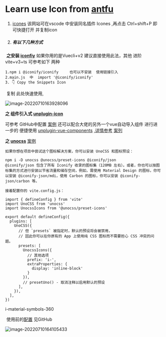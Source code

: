 # Learn use Icon from [antfu](https://github.com/antfu)
1. [icones](https://icones.js.org/collection/all)    该网站可在vscode 中安装同名插件   Icones  ,再点击 Ctrl+shift+P 即可快捷打开  并复制icon    

2. ##### 有以下几种方式   

​        **之安装 [iconfiy](https://www.npmjs.com/package/@iconify/iconify )**   如果你用的是Vuecli+v2 建议直接使用此法，其他 进阶 vite+v3+ts  可参考如下 两种

```
1.npm i @iconify/iconify     也可以不安装  使用链接引入
2.main.js  中  import '@iconify/iconify'
3. 👇 Copy the Snippets Icon 
```

​    复制 此处快速使用,

![image-20220710163928096](https://friend101.oss-cn-beijing.aliyuncs.com/img/image-20220710163928096.png)	

**之 组件引入式 [unplugin-icon](https://github.com/antfu/unplugin-icons)**    

可参考  GitHub中配置  [案例](https://github.com/antfu/unplugin-icons/tree/main/examples)
还可以配合大佬的另外一个vue自动导入组件  进行进一步的 便捷使用 [unplugin-vue-components](https://github.com/antfu/unplugin-vue-components)  ,[详情参考](https://antfu.me/posts/journey-with-icons-continues)   [案列](https://github.com/antfu/unplugin-vue-components/tree/main/examples)

**之  [unocss](https://uno.antfu.me/)**        [案例](https://github.com/unocss/unocss/tree/main/examples)

```
如果你想在项目中尝试这个图标解决方案，你可以安装 UnoCSS 和图标预设：

npm i -D unocss @unocss/preset-icons @iconify/json
@iconify/json 包含了所有 Iconify 收录的图标集（120MB 左右）。或者，你也可以按图标集的方式进行安装以节省流量和储存空间，例如，需使用 Material Design 的图标，你可以安装 @iconify-json/mdi，使用 Carbon 的图标，你可以安装 @iconify-json/carbon 等。

接着配置你的 vite.config.js：

import { defineConfig } from 'vite'
import UnoCSS from 'unocss'
import UnocssIcons from '@unocss/preset-icons'

export default defineConfig({
  plugins: [
    UnoCSS({
      // 但 `presets` 被指定时，默认的预设将会被禁用，
      // 因此你可以在你原有的 App 上使用纯 CSS 图标而不需要担心 CSS 冲突的问题。
      presets: [
        UnocssIcons({
          // 其他选项
          prefix: 'i-',
          extraProperties: {
            display: 'inline-block'
          }
        }),
        // presetUno() - 取消注释以启用默认的预设
      ],
    }),
  ],
})
```

   i-material-symbols-360      

​		使用前的[配置](https://github.com/unocss/unocss) 见GitHub       

![image-20220710164105433](https://friend101.oss-cn-beijing.aliyuncs.com/img/image-20220710164105433.png)
